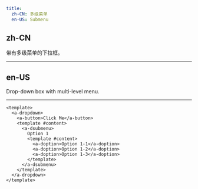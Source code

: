 ```yaml
title:
  zh-CN: 多级菜单
  en-US: Submenu
```

## zh-CN

带有多级菜单的下拉框。

---

## en-US

Drop-down box with multi-level menu.

---

```vue
<template>
  <a-dropdown>
    <a-button>Click Me</a-button>
    <template #content>
      <a-dsubmenu>
        Option 1
        <template #content>
          <a-doption>Option 1-1</a-doption>
          <a-doption>Option 1-2</a-doption>
          <a-doption>Option 1-3</a-doption>
        </template>
      </a-dsubmenu>
    </template>
  </a-dropdown>
</template>
```
